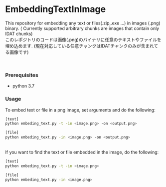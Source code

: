 # EmbeddingTextInImage


This repository for embedding any text or files(.zip,.exe ...) in images (.png) binary. ( Currently supported arbitrary chunks are images that contain only IDAT chunks)
<br>
このレポジトリのコードは画像(.png)のバイナリに任意のテキストやファイルを埋め込めます. (現在対応している任意チャンクはIDATチャンクのみが含まれてる画像です)

<br>

### Prerequisites
- python 3.7

### Usage

To embed text or file in a png image, set arguments and do the following: 
```bash
[text]
python embeding_text.py -t -in <image.png> -on <output.png>

[file]
python embeding_text.py -in <image.png> -on <output.png>
```


<br>
If you want to find the text or file embedded in the image, do the following:

```bash
[text]
python embeding_text.py -t -in <image.png>

[file]
python embeding_text.py -in <image.png>
```
